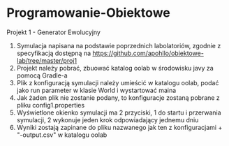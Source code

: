 # Programowanie-Obiektowe

Projekt 1 - Generator Ewolucyjny

1. Symulacja napisana na podstawie poprzednich labolatoriów, zgodnie z specyfikacją dostępną na https://github.com/apohllo/obiektowe-lab/tree/master/proj1
2. Projekt należy pobrać, zbuować katalog oolab w środowisku javy za pomocą Gradle-a
3. Plik z konfiguracją symulacji należy umieścić w katalogu oolab, podać jako run parameter w klasie World i wystartować maina
4. Jak żaden plik nie zostanie podany, to konfiguracje zostaną pobrane z pliku config1.properties
5. Wyświetlone okienko symulacji ma 2 przyciski, 1 do startu i przerwania symulacji, 2 wykonuje jeden krok odpowiadający jednemu dniu
6. Wyniki zostają zapinane do pliku nazwanego jak ten z konfiguracjami + "-output.csv" w katalogu oolab
